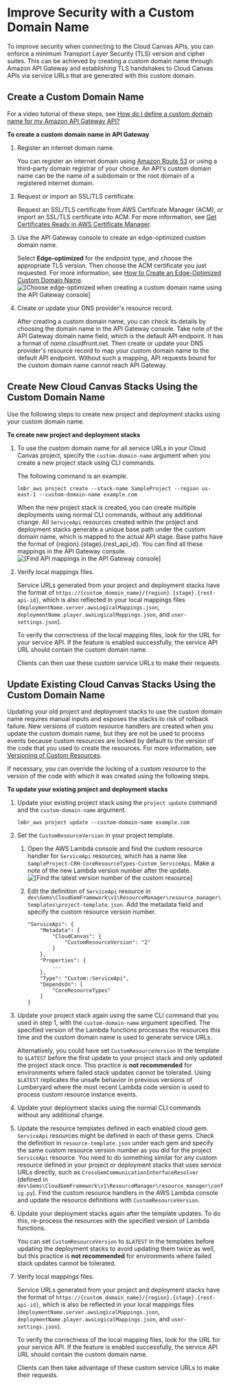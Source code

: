 # Improve Security with a Custom Domain Name<a name="cloud-canvas-setup-custom-domain-name"></a>

To improve security when connecting to the Cloud Canvas APIs, you can enforce a minimum Transport Layer Security \(TLS\) version and cipher suites\. This can be achieved by creating a custom domain name through Amazon API Gateway and establishing TLS handshakes to Cloud Canvas APIs via service URLs that are generated with this custom domain\.

## Create a Custom Domain Name<a name="cloud-canvas-create-custom-domain-name"></a>

For a video tutorial of these steps, see [How do I define a custom domain name for my Amazon API Gateway API?](https://aws.amazon.com/premiumsupport/knowledge-center/custom-domain-name-amazon-api-gateway/)

**To create a custom domain name in API Gateway**

1. Register an internet domain name\.

   You can register an internet domain using [Amazon Route 53](https://docs.aws.amazon.com/Route53/latest/DeveloperGuide) or using a third\-party domain registrar of your choice\. An API's custom domain name can be the name of a subdomain or the root domain of a registered internet domain\.

1. Request or import an SSL/TLS certificate\.

   Request an SSL/TLS certificate from AWS Certificate Manager \(ACM\), or import an SSL/TLS certificate into ACM\. For more information, see [Get Certificates Ready in AWS Certificate Manager](https://docs.aws.amazon.com/apigateway/latest/developerguide/how-to-custom-domains-prerequisites.html)\.

1. Use the API Gateway console to create an edge\-optimized custom domain name\.

   Select **Edge\-optimized** for the endpoint type, and choose the appropriate TLS version\. Then choose the ACM certificate you just requested\. For more information, see [How to Create an Edge\-Optimized Custom Domain Name](https://docs.aws.amazon.com/apigateway/latest/developerguide/how-to-edge-optimized-custom-domain-name.html)\.  
![\[Choose edge-optimized when creating a custom domain name using the API Gateway console\]](http://docs.aws.amazon.com/lumberyard/latest/userguide/images/cloud_canvas/cloud-canvas-create-domain-name.png)

1. Create or update your DNS provider's resource record\.

   After creating a custom domain name, you can check its details by choosing the domain name in the API Gateway console\. Take note of the API Gateway domain name field, which is the default API endpoint\. It has a format of *name*\.cloudfront\.net\. Then create or update your DNS provider's resource record to map your custom domain name to the default API endpoint\. Without such a mapping, API requests bound for the custom domain name cannot reach API Gateway\.

## Create New Cloud Canvas Stacks Using the Custom Domain Name<a name="cloud-canvas-create-stacks"></a>

Use the following steps to create new project and deployment stacks using your custom domain name\.

**To create new project and deployment stacks**

1. To use the custom domain name for all service URLs in your Cloud Canvas project, specify the `custom-domain-name` argument when you create a new project stack using CLI commands\.

   The following command is an example\.

   ```
   lmbr_aws project create --stack-name SampleProject --region us-east-1 --custom-domain-name example.com
   ```

   When the new project stack is created, you can create multiple deployments using normal CLI commands, without any additional change\. All `ServiceApi` resources created within the project and deployment stacks generate a unique base path under the custom domain name, which is mapped to the actual API stage\. Base paths have the format of \{region\}\.\{stage\}\.\{rest\_api\_id\}\. You can find all these mappings in the API Gateway console\.  
![\[Find API mappings in the API Gateway console\]](http://docs.aws.amazon.com/lumberyard/latest/userguide/images/cloud_canvas/cloud-canvas-api-mappings.png)

1. Verify local mappings files\.

   Service URLs generated from your project and deployment stacks have the format of `https://{custom_domain_name}/{region}.{stage}.{rest-api-id}`, which is also reflected in your local mappings files \(`deploymentName.server.awsLogicalMappings.json`, `deploymentName.player.awsLogicalMappings.json`, and `user-settings.json`\)\.

   To verify the correctness of the local mapping files, look for the URL for your service API\. If the feature is enabled successfully, the service API URL should contain the custom domain name\.

   Clients can then use these custom service URLs to make their requests\.

## Update Existing Cloud Canvas Stacks Using the Custom Domain Name<a name="cloud-canvas-update-stacks"></a>

Updating your old project and deployment stacks to use the custom domain name requires manual inputs and exposes the stacks to risk of rollback failure\. New versions of custom resource handlers are created when you update the custom domain name, but they are not be used to process events because custom resources are locked by default to the version of the code that you used to create the resources\. For more information, see [Versioning of Custom Resources](cloud-canvas-cgf-adding-aws-resources-versioning.md)\.

If necessary, you can override the locking of a custom resource to the version of the code with which it was created using the following steps\.

**To update your existing project and deployment stacks**

1. Update your existing project stack using the `project update` command and the `custom-domain-name` argument\.

   ```
   lmbr_aws project update --custom-domain-name example.com
   ```

1. Set the `CustomResourceVersion` in your project template\.

   1. Open the AWS Lambda console and find the custom resource handler for `ServiceApi` resources, which has a name like `SampleProject-CRH-CoreResourceTypes-Custom_ServiceApi`\. Make a note of the new Lambda version number after the update\.  
![\[Find the latest version number of the custom resource\]](http://docs.aws.amazon.com/lumberyard/latest/userguide/images/cloud_canvas/cloud-canvas-custom-service-api-versions.png)

   1. Edit the definition of `ServiceApi` resource in `dev\Gems\CloudGemFramework\v1\ResourceManager\resource_manager\templates\project-template.json`\. Add the metadata field and specify the custom resource version number\.

      ```
      "ServiceApi": {
          "Metadata": {
              "CloudCanvas": {
                  "CustomResourceVersion": "2"
              }
          },
          "Properties": {
              ...
          },
          "Type": "Custom::ServiceApi",
          "DependsOn": [
              "CoreResourceTypes"
          ]
      }
      ```

1. Update your project stack again using the same CLI command that you used in step 1, with the `custom-domain-name` argument specified\. The specified version of the Lambda functions processes the resources this time and the custom domain name is used to generate service URLs\.

   Alternatively, you could have set `CustomResourceVersion` in the template to `$LATEST` before the first update to your project stack and only updated the project stack once\. This practice is **not recommended** for environments where failed stack updates cannot be tolerated\. Using `$LATEST` replicates the unsafe behavior in previous versions of Lumberyard where the most recent Lambda code version is used to process custom resource instance events\. 

1. Update your deployment stacks using the normal CLI commands without any additional change\.

1. Update the resource templates defined in each enabled cloud gem\. `ServiceApi` resources might be defined in each of these gems\. Check the definition in `resource-template.json` under each gem and specify the same custom resource version number as you did for the project `ServiceApi` resource\. You need to do something similar for any custom resource defined in your project or deployment stacks that uses service URLs directly, such as `CrossGemCommunicationInterfaceResolver` \(defined in `dev\Gems\CloudGemFramework\v1\ResourceManager\resource_manager\config.py`\)\. Find the custom resource handlers in the AWS Lambda console and update the resource definitions with `CustomResourceVersion`\.

1. Update your deployment stacks again after the template updates\. To do this, re\-process the resources with the specified version of Lambda functions\.

   You can set `CustomResourceVersion` to `$LATEST` in the templates before updating the deployment stacks to avoid updating them twice as well, but this practice is **not recommended** for environments where failed stack updates cannot be tolerated\.

1. Verify local mappings files\.

   Service URLs generated from your project and deployment stacks have the format of `https://{custom_domain_name}/{region}.{stage}.{rest-api-id}`, which is also be reflected in your local mappings files \(`deploymentName.server.awsLogicalMappings.json`, `deploymentName.player.awsLogicalMappings.json`, and `user-settings.json`\)\.

   To verify the correctness of the local mapping files, look for the URL for your service API\. If the feature is enabled successfully, the service API URL should contain the custom domain name\.

   Clients can then take advantage of these custom service URLs to make their requests\.